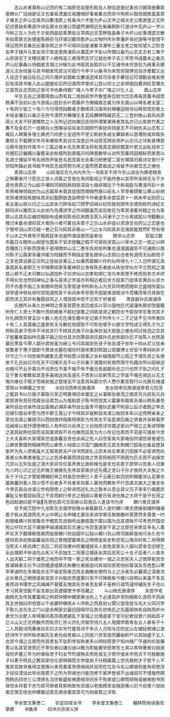 <!-- { "loadSidebar": true } -->
　　志山水者类称山记而约有二端摉览岩壑形胜及人物往迹是纪事也讨据简册摹索崖碑以广旧闻是征文也事易湮漏文易踵增好事者畧古而崇今徇势以取悦捃摭虽富君子难言之庐山见禹贡曰敷浅原上有禹书六字是为庐山文字之祖太史公南游登之无所纪述晋始有惠逺作诗迄唐太白诸公而盛然渊明近在柴桑醉卧行游诗中无庐山一字以今眎之古人为俭于才矣西昌前辈萧伯玉常病近志芜秽独喜桑子木庐山纪事谓遗文散失如周景式张僧鉴陈舜俞马玗诸记戴师愈庐山文物列传孙季藩庐阜纪游等书皆恨不得见而所言桑氏纪事余购之亦不可得间泊星渚畧寻瀑布三叠五老之胜叹望久之防吾友李子镜月与其友闵子宾连至南浦将从事匡庐予告以所憾曰盍为山志夫志有三难于山穷游览于文稽往牒于人絶徇滥三者得而志可立就也李子去三年而书成葢本之桑氏庐山纪事桑以侍御直言谪江州辑为此书观其自叙亦以不见诸书未穷游览为阙事夫郦道元注水经虽与其书相发而其注可孤行今李子以桑书为本而穷探博览目涉羣籍又出入往还于崩云坠石之间凡僧庐岩窟断文賸语选择其可存者手摹目记可谓勤且难矣使后有读其书者入此山歴歴如见所旧游而学使呉公尝以挍士之余徘徊白鹿洞叹息懐古又亟赏此志而刻之皆可书也桑侍御广陵人今李子亦广陵之兴化人云
　　嵩山志序
　　平生五岳之游葢得嵩山而有其二焉始视学齐鲁登泰岱尝为岱志再易其藁书成而秩满不及刻以去今游嵩山登封长叶君慕庐方脩辑嵩志属为序夫嵩山以峰名者太室二十有四少室三十有六今可得而指数者才数峰耳汉唐宋封禅辙迹相寻坛畤宫观穷极土木铭金镵石以垂示无穷今漠然为榛壤无复瓦砾賸碑残碣百无二三登封故山县风尚质简士大夫不好游樵牧之人无所记述向微旧志则所谓某某峰者其名亦已亾矣故竹素之夀不及金石万一迨被兵火改陵谷往往金石销陨竹素犹存则是志不可阙也夫山志有三难前人碑篆多埋土藓虎穴间吏士足迹所不至又断剥多阙文摹録者以意傅防或弃取失重轻又不载撰文年月率难核考其诗文滥登近作动苦芜陋余序庐山志论之详矣昔傅君元鼎令登封作嵩书十三篇近者乡先生焦君汝将有嵩高志捃拾既富叶君又出私钱命工穷搜石记徧搨以备甄采余杖屐所到君辄问何碑善数举以对所赏畧同因相眎而笑君以名进士理延平有名绩改尹是邑与民息肩无余事日把巻望二室长啸其旧着诗文皆行于世知所辑必良书故不待其志成而预为序之虽然愿君亟成之毋留予向者岱志之憾也
　　青原山志序
　　山经海志合九州内外为一书其言不烦今穷山浚谷为佛老精舍之稍著者尺寸而志之游人词客之言皆在焉间取视之不能终巻以其罕所采择无与于大道也青原之为山起平壤囘冈相抱扄钥层深自七祖卓锡迄于今称祖庭与曹溪埒前十余年笑峰禅师始创为山志属草未竟其徒因而增辑然唐以前名人罕至者顔鲁公黄山谷胡忠简诸贤始有题咏其余纪载颇放逸自明至今作者遂多余尝芟其十一病未卒业防药公来主是山故以归之公出其余力摉括岩穴网罗旧闻以纪形胜则周传古徳则核列诗纪文辞则详以雅而又以此地为先儒讲学之所祠舘虽荒俎豆故在为萃其语畧并録之合为青原山志其先后编挍相助有成者则陈伯玑宋商玉郭入冋诸子之力与焉或犹以书籍散亾搜讨未备余谓存其大者则小者可畧也夫君子之乐山水非徒以资游览也药公之志是也宁惟夸诩山灵已哉一巻之石乌知其非泰山一勺之水乌知其非沧海其能悠然旷然有得于山水之外者有乎哉若犹未也是所谓自崖而返者也
　　閤皁山志序
　　官临江数年葢日与閤皁山相望也既系于官求登瞩之暇不可得则求其山川草木之志一观之以释吾懐庶几乎卧而游焉于是得閤皁山注二巻东呉俞防所集也漫漶譌漏至不可通晓以南州陈子公霖家多藏书属为校雠而予稍括定更名閤皁山志叙曰古者有道而无仙欧阳子之言也其说甚正庄列之徒始言乘云上仙事而葛穉川作列仙传得九十二人岂所谓无其事诡其名者邪王方平降蔡经家多着神异比舍有陈氏者欲从执役学仙方平立而视之谓其心邪不正未可教以仙道抱朴子曰求仙以忠孝和顺仁信为本若徳不修而但务方术终不得长生也然则神仙之事与圣贤之学盖亦有相近者后世方技家乃徒侈言黄白以求大药不亦愚乎临江东有閤皁西有玉笥皆道书所称名山为灵异所栖而閤皁尤盛相传葛仙翁学道冲举处宋时宫观道院至千余间朱考亭周平园尝来游赋诗今荒榛茂草丹井故在即而求之其亦有餐霞驭风之人潜游其中而不见知于世者邪
　　萧县颛孙氏族谱序
　　氏族所从来久古神明之胄圣哲蔚生其后或氏以官以国地迁代逺寖失厥初攷载籍所传仁人贤士不数叶而防絶者不胜纪邹鲁之间故圣贤之都防也予尝视学东鲁求其子孙孔顔而外曾孟仅十数人他无在诸生籍中史记弟子列传七十二子之徒不见书传者四十有二人其苗裔之盛衰有无与散在他国皆不可知也嗟乎以彼文学性成又得孔子为之师称高弟子而卒不详其言行不辨其氏族子孙盖保世滋大若是之难也间过徐泗之交其子姓蕃者莫如仲氏葢子路之后也其次则萧县闵氏颛孙氏史称颛孙氏子张陈人也而其墓在萧县今萧人颛孙君佐圣为峡江令问其祖则先贤子张且谓子张年十四从尼父往来邹鲁家于萧子国即今萧县也墓在堀坊村唐宋累封陈国公尝置博士世官今専祠尚存子孙守之六十四世矣所藏象志遗书佐愿以视事之余补辑残燬丐公叙之予谓先贤之名徳依于孔氏如日月在天不可掩灭且不以子孙重于谱牒何有焉然慎守先籍亦所以昭继述也檀弓不云乎美功不伐贵位不喜不侮不佚不傲无告是颛孙氏之行也然子张之问孔子见于鲁论者数矣其意多喜闻达尚高逺孔子悉告以反躬笃实之学盖不难在闻达以无尤悔为难也子既才而禄矣施之盘错无不当意其尚勗尔宗人懋尔嘉言懿行以光厥先绪谨受简以书俾藏之世世
　　水阳河西李氏族谱序
　　邑水阳李氏族谱成李君元恺茂之载其书以示施子葢取元至正明嘉靖旧本厘定之从事斯役者茂之偕其兄元叔及元白辈皆贤有劳任而属张征君芑山为笔削君子陈书而攷其义葢重有取焉夫谱以明系重吾亲所自出也亲所自出虽微必溯非亲所自出虽贵不援狄武襄不附梁公后识者韪之李氏旧谱引盘谷李愿为西平郡王晟公子今辨其非是断自龙溪公始则本系以近而明亲亲之至也龙溪公肇居河以西抱徳终隠厥用弗彰为传其生平及昆弟后裔之贤者并采轶事罗旧闻用以发抒潜徳俾后人有所叹兴尚贤之义也他若详世牒述家训严继立之条讲惇睦之道其起例也简而该其褒贤抑不肖也微而显其为大小传记也质而不芜是可谱矣今世士大夫喜称大家谓其世逺族蕃且贵也余闻之先人曰世家易大家难俗所谓世家者或位公卿世累缨笏相继然而公卿贵人咄嗟立尽高门巍阀吾见其生荆棘穴狐兔也甚且堕其家声为先人僇族虽大无取焉若夫户诗书而家礼让崇本尚实孝弟力田族不必皆贤而向善者众有弗类者耻之让之其贤者慕而颂且效之贵至将相而不骄困为匹夫而不谄保世亢宗以无失坠是之谓大家非仅仅富贵者比故称难也是言也先君子尝举以告族人闰章为儿时心识之近见庐陵王塘南先生序其家乘亦述先儒之言曰子孙才族将大夫族之大系于子孙之才譬犹楩楠杞梓之材虽在拱把已卜其干云蔽日矣否则枳棘塞涂亾足算也葢族蕃则善人常少而不肖者多不肖者多则善人寡党而教有不行吾虞夫族大之难言也今李氏昌自龙溪公世有隠徳上之称诗而述礼次之敦本以息业其父兄子弟多引绳墨厉廉耻又有耆硕如茂之不言而躬行李氏之相成以善者日有进也族之大将于是乎在茂之色动起谢曰是不独先徳也其可志简册以启我后人遂请书为序
　　螺川章氏谱序
　　往予闻万厯中九龙陈先生倡学宛陵从者辄数百人是时螺川章氏徳操伯辅仲辅诸君子皆从其游而先大父中明公与仲辅尤善往来讲学章氏聚族瞻听蒸蒸然多善类一时宛陵推螺川有邹鲁风予稽其先世相传出姜姓国于鄣以国为氏其源殆不可考而开国忠宪公仔钧大显于唐族甲闽浦城其后文通公令吾宣遂家于宣之北郭在宋贵显多名人着声实天子数降敕褒美而徙居螺川则自国华公始以螺川负山带河故耕渔地可永久也今歴四百余祀族益蕃滋衣冠之胄相望葢章氏之明徳逺矣史称忠宪公用兵时有二将得罪当死夫人练氏俾亡去后二将还攻建州将屠城授夫人旂免其家夫人报曰君幸念旧徳乞全此城即不听请先众死义不忍独生二将感泣城获全其后忠宪公十五子显者八人皆夫人出夫脱二将于垂死之地而卒不惜一家之死全建州一城之众忠宪夫人之徳厚矣其世居浦城者无论予过防稽道墟章氏称膴仕者接迹问其祖则忠宪他如霅溪及吾邑昆山寒亭草湖所在多章姓亦无不祖忠宪者岂其支裔散处使然与土之沃者生必蕃源之深者流必长章氏之眀徳逺矣宜其子孙殷庶贵盛蔓衍至不可殚极矣今螺川自明以来虽不多显者而诗书理学之风绳绳不替葢无愧其先世者吾友章子圣修行谊笃谨仲辅先生子也以予习其家世能不妄言故出其谱牒使予序而藏之
　　斗山杨氏族谱序
　　余尝作老痴杨先生传其畧葢得之杨君仲建仲建家黄池舟上下必道其庐至则相索久游而不厌闻其五世祖曰宗信尝以千金置桥横岗乡人传称之而其伯父儒父伋皆尝与先大父同问学于陈九龙先生之门以是余两家交最旧因得尽征其先世杨氏之先葢家陜有自陜而庐州者世为合肥人宋靖康间髙宗南渡避乱于宣城之北境遂家于宣可纪者自曾六翁始其子迁斗山又迁花桥数传而有宗仁宗义宗礼宗智宗信凡五人用儒学敦孝友五人者有子十二人其能诗而著者曰实曰贞实号竹屋其诗不多示人贞则与庄防定山左辅廷弼诸公游好诗传于世所称老痴先生者也自老痴以上同居六世至是而蕃始析产以其始盛于五人也至今谓之五房而传其孝友不坠积学有称者多以明经荐晋宁知州绪广平通判纶皆廉恵以名其官贤而厄于卑位者曰谦曰迪以教为职能置学田育贫士其以孝特著者曰级居母忧庐墓三年为时嗟咏至于妇女节烈或殉夫而死或无子而守或未字而贞不可胜数施子曰善乎杨氏之教其家也仕宦稍疎而文学俊良子孙相属葢上世氏族称才子若干人不惟其官故贤者用显晋唐以来竞重富贵侈阀阅非显而在位及与名公卿游则虽有硕徳茂才往往湮没此布衣隠君子之所为罕闻也行能克修于家声誉或不出诸闾可不惜哉然闗西杨氏四世三公清徳名当世极盛矣祸患相寻间多不免故或公卿而倾殆或被褐抱书而保世永存君子亦为其可继者耳矣杨故有旧谱以老痴携至金陵适罹火厄今自曾六翁始者志慎志信也仲建屡述其先徳余嘉其意可为劝故叙之详焉








　　学余堂文集巻二
　　钦定四库全书
　　学余堂文集巻三
　　翰林院侍读施闰章撰
　　书集序
　　四书大宗讲义序
